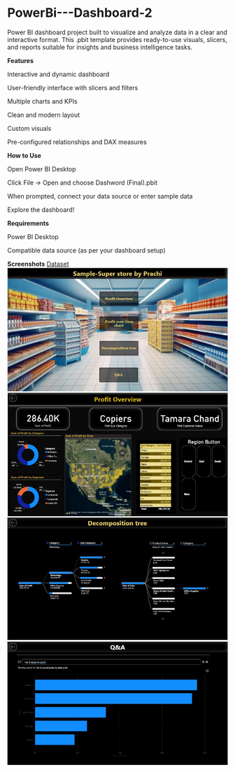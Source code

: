 # PowerBi---Dashboard-2
Power BI dashboard project built to visualize and analyze data in a clear and interactive format. This .pbit template provides ready-to-use visuals, slicers, and reports suitable for insights and business intelligence tasks.

**Features**

Interactive and dynamic dashboard

User-friendly interface with slicers and filters

Multiple charts and KPIs

Clean and modern layout

Custom visuals 

Pre-configured relationships and DAX measures

**How to Use**

Open Power BI Desktop

Click File → Open and choose Dashword (Final).pbit

When prompted, connect your data source or enter sample data

Explore the dashboard!


**Requirements**

Power BI Desktop

Compatible data source (as per your dashboard setup)

**Screenshots**
<a href="https://github.com/KhansuliPrachi/PowerBi---Dashboard-2/blob/main/Sample%20-%20Superstore.xlsx" target="_blank"> Dataset</a>
![Dashboard Screenshot](https://github.com/KhansuliPrachi/PowerBi---Dashboard-2/blob/main/coverpage.jpg)
![Dashboard Screenshot](https://github.com/KhansuliPrachi/PowerBi---Dashboard-2/blob/main/Analysis%20data%201.jpg)
![Dashboard Screenshot](https://github.com/KhansuliPrachi/PowerBi---Dashboard-2/blob/main/Analysis%20data%203.jpg)
![Dashboard Screenshot](https://github.com/KhansuliPrachi/PowerBi---Dashboard-2/blob/main/Analysis%20data%204.jpg)
